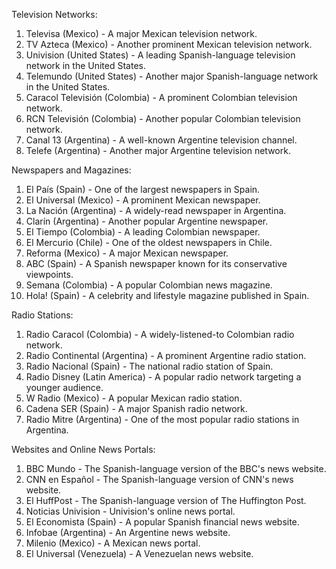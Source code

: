 Television Networks:
1. Televisa (Mexico) - A major Mexican television network.
2. TV Azteca (Mexico) - Another prominent Mexican television network.
3. Univision (United States) - A leading Spanish-language television network in the United States.
4. Telemundo (United States) - Another major Spanish-language network in the United States.
5. Caracol Televisión (Colombia) - A prominent Colombian television network.
6. RCN Televisión (Colombia) - Another popular Colombian television network.
7. Canal 13 (Argentina) - A well-known Argentine television channel.
8. Telefe (Argentina) - Another major Argentine television network.

Newspapers and Magazines:
1. El País (Spain) - One of the largest newspapers in Spain.
2. El Universal (Mexico) - A prominent Mexican newspaper.
3. La Nación (Argentina) - A widely-read newspaper in Argentina.
4. Clarín (Argentina) - Another popular Argentine newspaper.
5. El Tiempo (Colombia) - A leading Colombian newspaper.
6. El Mercurio (Chile) - One of the oldest newspapers in Chile.
7. Reforma (Mexico) - A major Mexican newspaper.
8. ABC (Spain) - A Spanish newspaper known for its conservative viewpoints.
9. Semana (Colombia) - A popular Colombian news magazine.
10. Hola! (Spain) - A celebrity and lifestyle magazine published in Spain.

Radio Stations:
1. Radio Caracol (Colombia) - A widely-listened-to Colombian radio network.
2. Radio Continental (Argentina) - A prominent Argentine radio station.
3. Radio Nacional (Spain) - The national radio station of Spain.
4. Radio Disney (Latin America) - A popular radio network targeting a younger audience.
5. W Radio (Mexico) - A popular Mexican radio station.
6. Cadena SER (Spain) - A major Spanish radio network.
7. Radio Mitre (Argentina) - One of the most popular radio stations in Argentina.

Websites and Online News Portals:
1. BBC Mundo - The Spanish-language version of the BBC's news website.
2. CNN en Español - The Spanish-language version of CNN's news website.
3. El HuffPost - The Spanish-language version of The Huffington Post.
4. Noticias Univision - Univision's online news portal.
5. El Economista (Spain) - A popular Spanish financial news website.
6. Infobae (Argentina) - An Argentine news website.
7. Milenio (Mexico) - A Mexican news portal.
8. El Universal (Venezuela) - A Venezuelan news website.